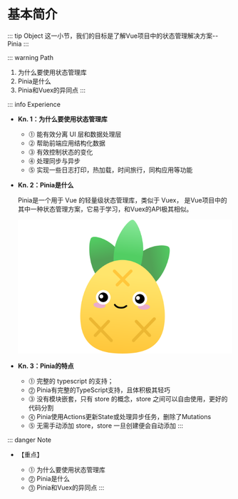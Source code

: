 # 基本简介

::: tip Object
这一小节，我们的目标是了解Vue项目中的状态管理解决方案--Pinia
:::

::: warning Path

1. 为什么要使用状态管理库
2. Pinia是什么
3. Pinia和Vuex的异同点
:::

::: info Experience

* **Kn. 1：为什么要使用状态管理库**

  * ⓵ 能有效分离 UI 层和数据处理层
  * ⓶ 帮助前端应用结构化数据
  * ⓷ 有效控制状态的变化
  * ⓸ 处理同步与异步
  * ⓹ 实现一些日志打印，热加载，时间旅行，同构应用等功能

* **Kn. 2：Pinia是什么**

  Pinia是一个用于 Vue 的轻量级状态管理库，类似于 Vuex， 是Vue项目中的其中一种状态管理方案，它易于学习，和Vuex的API极其相似。

  ![pinia](./images/logo.svg)

* **Kn. 3：Pinia的特点**

  * ⓵ 完整的 typescript 的支持；
  * ⓶ Pinia有完整的TypeScript支持，且体积极其轻巧
  * ⓷ 没有模块嵌套，只有 store 的概念，store 之间可以自由使用，更好的代码分割
  * ⓸ Pinia使用Actions更新State或处理异步任务，删除了Mutations
  * ⓹ 无需手动添加 store，store 一旦创建便会自动添加
:::

::: danger Note

* 【重点】

  * ⓵ 为什么要使用状态管理库
  * ⓶ Pinia是什么
  * ⓷ Pinia和Vuex的异同点
:::
